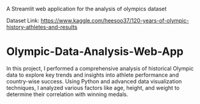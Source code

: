A Streamlit web application for the analysis of olympics dataset

Dataset Link: https://www.kaggle.com/heesoo37/120-years-of-olympic-history-athletes-and-results

# Olympic-Data-Analysis-Web-App
In this project, I performed a comprehensive analysis of historical Olympic data to explore key trends and insights into athlete performance and country-wise success. Using Python and advanced data visualization techniques, I analyzed various factors like age, height, and weight to determine their correlation with winning medals.
